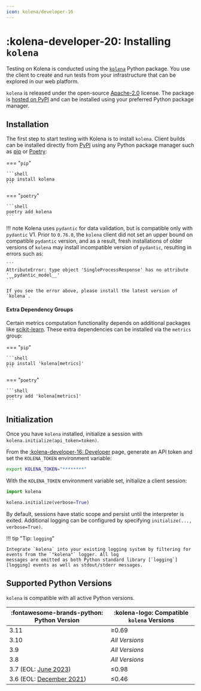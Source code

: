 ```yaml
---
icon: kolena/developer-16
---
```


# :kolena-developer-20: Installing `kolena`

Testing on Kolena is conducted using the [`kolena`](https://github.com/kolenaIO/kolena) Python package. You use the
client to create and run tests from your infrastructure that can be explored in our web platform.

`kolena` is released under the open-source [Apache-2.0](https://www.apache.org/licenses/LICENSE-2.0)
license. The package is [hosted on PyPI](https://pypi.org/project/kolena/) and can be installed using your
preferred Python package manager.

## Installation

The first step to start testing with Kolena is to install `kolena`. Client builds can be installed directly from
[PyPI](https://pypi.org/project/kolena/) using any Python package manager such as [pip](https://pypi.org/project/pip/)
or [Poetry](https://python-poetry.org/):

=== "`pip`"

    ```shell
    pip install kolena
    ```

=== "`poetry`"

    ```shell
    poetry add kolena
    ```

!!! note
    Kolena uses `pydantic` for data validation, but is compatible only with `pydantic` V1. Prior to `0.76.0`, the
    `kolena` client did not set an upper bound on compatible `pydantic` version, and as a result, fresh
    installations of older versions of `kolena` may install incompatible version of `pydantic`, resulting in errors such
    as:

    ```
    AttributeError: type object 'SingleProcessResponse' has no attribute '__pydantic_model__'
    ```

    If you see the error above, please install the latest version of `kolena`.


#### Extra Dependency Groups

Certain metrics computation functionality depends on additional packages like
[scikit-learn](https://scikit-learn.org/stable/). These extra dependencies can be installed via the `metrics` group:

=== "`pip`"

    ```shell
    pip install 'kolena[metrics]'
    ```

=== "`poetry`"

    ```shell
    poetry add 'kolena[metrics]'
    ```

## Initialization

Once you have `kolena` installed, initialize a session with `kolena.initialize(api_token=token)`.

From the [:kolena-developer-16: Developer](https://app.kolena.io/redirect/developer) page, generate an API token and set
the `KOLENA_TOKEN` environment variable:

```bash
export KOLENA_TOKEN="********"
```

With the `KOLENA_TOKEN` environment variable set, initialize a client session:

```python
import kolena

kolena.initialize(verbose=True)
```

By default, sessions have static scope and persist until the interpreter is exited.
Additional logging can be configured by specifying `initialize(..., verbose=True)`.

!!! tip "Tip: `logging`"

    Integrate `kolena` into your existing logging system by filtering for events from the `"kolena"` logger. All log
    messages are emitted as both Python standard library [`logging`][logging] events as well as stdout/stderr messages.

## Supported Python Versions

`kolena` is compatible with all active Python versions.

| :fontawesome-brands-python: Python Version                        | :kolena-logo: Compatible `kolena` Versions |
|-------------------------------------------------------------------|--------------------------------------------|
| 3.11                                                              | ≥0.69                                      |
| 3.10                                                              | _All Versions_                             |
| 3.9                                                               | _All Versions_                             |
| 3.8                                                               | _All Versions_                             |
| 3.7 (EOL: [June 2023](https://devguide.python.org/versions/))     | ≤0.98                                      |
| 3.6 (EOL: [December 2021](https://devguide.python.org/versions/)) | ≤0.46                                      |

